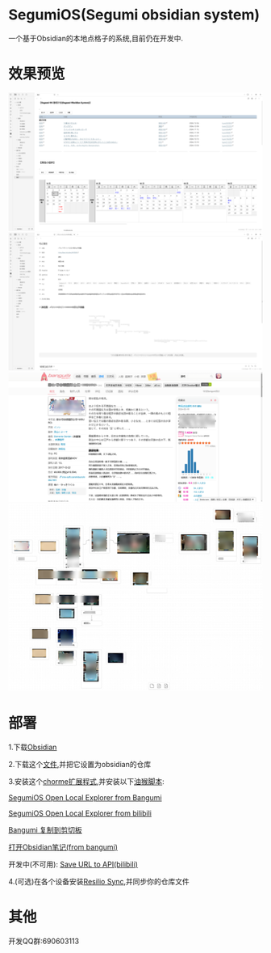 # SegumiOS(Segumi obsidian system)
一个基于Obsidian的本地点格子的系统,目前仍在开发中.

# 效果预览
![Homepage image](docs/static/img/Homepage.png)
![image](docs/static/img/image.png)
![2024-12-09](docs/static/img/2024-12-09_17_44_14.png)
![image](docs/static/img/image2.png)

# 部署
1.下载[Obsidian](https://obsidian.md/)

2.下载这个[文件](https://github.com/sedoruee/SegumiOS/blob/main/Obsidian%E4%BB%93%E5%BA%93.zip),并把它设置为obsidian的仓库

3.安装这个[chorme扩展程式](https://chromewebstore.google.com/detail/local-explorer-open-file/eokekhgpaakbkfkmjjcbffibkencdfkl),并安装以下[油猴脚本](https://chromewebstore.google.com/detail/%E7%AF%A1%E6%94%B9%E7%8C%B4/dhdgffkkebhmkfjojejmpbldmpobfkfo?hl=zh-CN):

[SegumiOS Open Local Explorer from Bangumi](https://greasyfork.org/zh-TW/scripts/513641-segumios-open-local-explorer-from-bangumi)

[SegumiOS Open Local Explorer from bilibili](https://greasyfork.org/zh-TW/scripts/520221-segumios-open-local-explorer-from-bilibili)

[Bangumi 复制到剪切板](https://greasyfork.org/zh-TW/scripts/519761-bangumi-%E5%A4%8D%E5%88%B6%E5%88%B0%E5%89%AA%E5%88%87%E6%9D%BF)

[打开Obsidian笔记(from bangumi)](https://greasyfork.org/zh-TW/scripts/520223-%E6%89%93%E5%BC%80obsidian%E7%AC%94%E8%AE%B0-from-bangumi)

开发中(不可用):
[Save URL to API(bilibili) ](https://greasyfork.org/zh-TW/scripts/520222-save-url-to-api-bilibili)

4.(可选)在各个设备安装[Resilio Sync](https://www.resilio.com/sync/),并同步你的仓库文件

# 其他
开发QQ群:690603113
